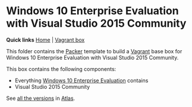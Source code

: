 # Windows 10 Enterprise Evaluation with Visual Studio 2015 Community

**Quick links** [Home] | [Vagrant box]  

This folder contains the [Packer] template to build a [Vagrant] base box for Windows 10 Enterprise Evaluation with Visual Studio 2015 Community.

This box contains the following components:

* Everything [Windows 10 Enterprise Evaluation][windows10ee] contains
* Visual Studio 2015 Community

See [all the versions][Vagrant box] in [Atlas].

[Home]: ../../README.md
[Vagrant box]: https://atlas.hashicorp.com/gusztavvargadr/boxes/windows10ee-vs2015c
[windows10ee]: ../windows10ee

[Packer]: https://www.packer.io/
[Vagrant]: https://www.vagrantup.com/
[Atlas]: https://www.hashicorp.com/atlas.html
